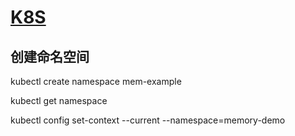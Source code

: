 # [K8S](https://kubernetes.io/zh/docs/tasks/configure-pod-container/assign-memory-resource/)

## 创建命名空间

kubectl create namespace mem-example



kubectl get namespace


kubectl config set-context --current --namespace=memory-demo

